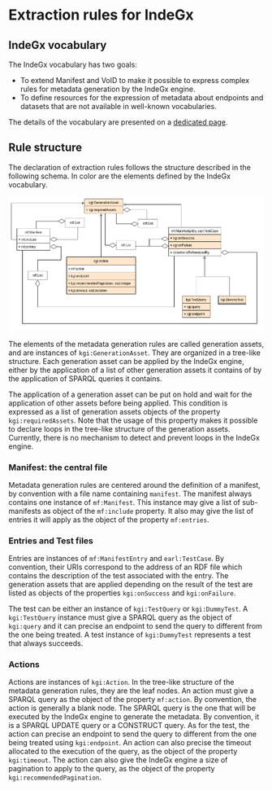 # Extraction rules for IndeGx

## IndeGx vocabulary

The IndeGx vocabulary has two goals:

- To extend Manifest and VoID to make it possible to express complex rules for metadata generation by the IndeGx engine.
- To define resources for the expression of metadata about endpoints and datasets that are not available in well-known vocabularies.

The details of the vocabulary are presented on a [dedicated page](./indegx_vocabulary.md).

## Rule structure

The declaration of extraction rules follows the structure described in the following schema. In color are the elements defined by the IndeGx vocabulary.

[![Schema of the ontology elements used in rules](indegx_vocabulary.png)](./indegx_vocabulary.png)

The elements of the metadata generation rules are called generation assets, and are instances of `kgi:GenerationAsset`. They are organized in a tree-like structure. Each generation asset can be applied by the IndeGx engine, either by the application of a list of other generation assets it contains of by the application of SPARQL queries it contains.

The application of a generation asset can be put on hold and wait for the application of other assets before being applied. This condition is expressed as a list of generation assets objects of the property `kgi:requiredAssets`. Note that the usage of this property makes it possible to declare loops in the tree-like structure of the generation assets. Currently, there is no mechanism to detect and prevent loops in the IndeGx engine.

### Manifest: the central file

Metadata generation rules are centered around the definition of a manifest, by convention with a file name containing `manifest`. The manifest always contains one instance of `mf:Manifest`. This instance may give a list of sub-manifests as object of the `mf:include` property. It also may give the list of entries it will apply as the object of the property `mf:entries`.

### Entries and Test files

Entries are instances of `mf:ManifestEntry` and `earl:TestCase`. By convention, their URIs correspond to the address of an RDF file which contains the description of the test associated with the entry. The generation assets that are applied depending on the result of the test are listed as objects of the properties `kgi:onSuccess` and `kgi:onFailure`.

The test can be either an instance of `kgi:TestQuery` or `kgi:DummyTest`. A `kgi:TestQuery` instance must give a SPARQL query as the object of `kgi:query` and it can precise an endpoint to send the query to different from the one being treated. A test instance of `kgi:DummyTest` represents a test that always succeeds.

### Actions

Actions are instances of `kgi:Action`. In the tree-like structure of the metadata generation rules, they are the leaf nodes. An action must give a SPARQL query as the object of the property `mf:action`. By convention, the action is generally a blank node. The SPARQL query is the one that will be executed by the IndeGx engine to generate the metadata. By convention, it is a SPARQL UPDATE query or a CONSTRUCT query. As for the test, the action can precise an endpoint to send the query to different from the one being treated using `kgi:endpoint`. An action can also precise the timeout allocated to the execution of the query, as the object of the property `kgi:timeout`. The action can also give the IndeGx engine a size of pagination to apply to the query, as the object of the property `kgi:recommendedPagination`.
